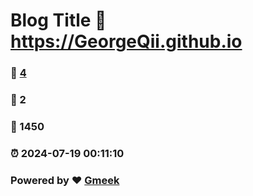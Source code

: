# Blog Title :link: https://GeorgeQii.github.io 
### :page_facing_up: [4](https://GeorgeQii.github.io/tag.html) 
### :speech_balloon: 2 
### :hibiscus: 1450 
### :alarm_clock: 2024-07-19 00:11:10 
### Powered by :heart: [Gmeek](https://github.com/Meekdai/Gmeek)
